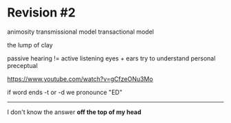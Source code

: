 # Revision #2

animosity
transmissional model
transactional model

the lump of clay

passive hearing != active listening
eyes + ears
try to understand
personal preceptual

https://www.youtube.com/watch?v=gCfzeONu3Mo


if word ends -t or -d we pronounce "ED"

***

I don't know the answer **off the top of my head**

